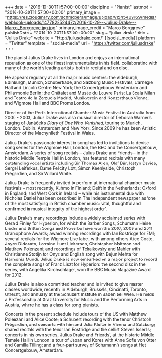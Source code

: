 +++
date = "2016-10-30T11:57:00+00:00"
discipline = "Pianist"
lastmod = "2016-10-30T11:57:00+00:00"
primary_image = "https://res.cloudinary.com/schmopera/image/upload/v1545409169/media/webhook-uploads/1477828524472/2016-10-29---Julius-Drake---Marco_Borggreve.jpg.jpg"
primary_image_credit = "Marco Borggreve"
publishDate = "2016-10-30T11:57:00+00:00"
slug = "julius-drake"
title = "Julius Drake"
website = "http://juliusdrake.com/"
[[social_media]]
platform = "Twitter"
template = "social-media"
url = "https://twitter.com/juliusdrake"
+++

The pianist Julius Drake lives in London and enjoys an international reputation as one of the finest instrumentalists in his field, collaborating with many of the world’s leading artists, both in recital and on disc.

He appears regularly at all the major music centres: the Aldeburgh, Edinburgh, Munich, Schubertiade, and Salzburg Music Festivals; Carnegie Hall and Lincoln Centre New York; the Concertgebouw Amsterdam and Philarmonie Berlin; the Châtalet and Musée du Louvre Paris; La Scala Milan and Teatro de la Zarzuela Madrid; Musikverein and Konzerthaus Vienna; and Wigmore Hall and BBC Proms London.

Director of the Perth International Chamber Music Festival in Australia from 2000 - 2003, Julius Drake was also musical director of Deborah Warner’s staging of Janáček’s *Diary of One Who Vanished*, touring to Munich, London, Dublin, Amsterdam and New York. Since 2009 he has been Artistic Director of the Machynlleth Festival in Wales.

Julius Drake’s passionate interest in song has led to invitations to devise song series for the Wigmore Hall, London, the BBC and the Concertgebouw, Amsterdam. A series of song recitals – Julius Drake and Friends – in the historic Middle Temple Hall in London, has featured recitals with many outstanding vocal artists including Sir Thomas Allen, Olaf Bär, Iestyn Davies, Sergei Leiferkus, Dame Felicity Lott, Simon Keenlyside, Christoph Prégardien, and Sir Willard White.

Julius Drake is frequently invited to perform at international chamber music festivals – most recently, Kuhmo in Finland; Delft in the Netherlands; Oxford in England; and West Cork in Ireland – while his instrumental duo with Nicholas Daniel has been described in The Independent newspaper as ‘one of the most satisfying in British chamber music: vital, thoughtful and confirmed in musical integrity of the highest order’.

Julius Drake’s many recordings include a widely acclaimed series with Gerald Finley for Hyperion, for which the Barber Songs, Schumann Heine Lieder and Britten Songs and Proverbs have won the 2007, 2009 and 2011 Gramophone Awards; award winning recordings with Ian Bostridge for EMI; several recitals for the Wigmore Live label, with among others Alice Coote, Joyce Didonato, Lorraine Hunt Liebersen, Christopher Maltman and Matthew Polenzani; and recordings of Tchaikovsky and Mahler with Christianne Stotijn for Onyx and English song with Bejun Mehta for Harmonia Mundi.  Julius Drake is now embarked on a major project to record the complete songs of Franz Liszt for Hyperion: the second disc in the series, with Angelika Kirchschlager, won the BBC Music Magazine Award for 2012.

Julius Drake is also a committed teacher and is invited to give master classes worldwide, recently in Aldeburgh, Brussels, Cincinatti, Toronto, Utrecht, and annually at the Schubert Institute in Baden bei Wien.  He holds a Professorship at Graz University for Music and the Performing Arts in Austria, where he has a class for song pianists.

Concerts in the present schedule include tours of the US with Matthew Polenzani and Alice Coote; a Schubert recording with the tenor Christoph Prégardien, and concerts with him and Julia Kleiter in Vienna and Salzburg; shared recitals with the tenor Ian Bostridge and the cellist Steven Isserlis; concerts in his own series, ‘Julius Drake and Friends’, at the historic Middle Temple Hall in London; a tour of Japan and Korea with Anne Sofie von Otter and Camilla Tilling; and a four-part survey of Schumann’s songs at Het Concertgebouw, Amsterdam.
